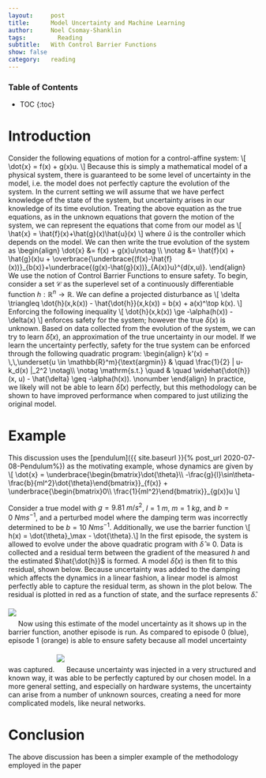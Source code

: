 ```yaml
---
layout:     post
title:      Model Uncertainty and Machine Learning
author:     Noel Csomay-Shanklin
tags: 		  Reading 
subtitle:  	With Control Barrier Functions
show: false
category:   reading
---
```


### Table of Contents
* TOC
{:toc}

# Introduction
Consider the following equations of motion for a control-affine system:
\\[
\dot{x} = f(x) + g(x)u.
\\]
Because this is simply a mathematical model of a physical system, there is guaranteed to be some level of uncertainty in the model, i.e. the model does not perfectly capture the evolution of the system. 
In the current setting we will assume that we have perfect knowledge of the state of the system, but uncertainty arises in our knowledge of its time evolution. Treating the above equation as the true equations, as in the unknown equations that govern the motion of the system, we can represent the equations that come from our model as 
\\[
\hat{x} = \hat{f}(x)+\hat{g}(x)\hat{u}(x)
\\]
where $\hat{u}$ is the controller which depends on the model. We can then write the true evolution of the system as 
\\begin{align}
 \dot{x} &= f(x) + g(x)u\notag \\\\ \notag
 &= \hat{f}(x) + \hat{g}(x)u + \overbrace{\underbrace{(f(x)-\hat{f}(x))}\_{b(x)}+\underbrace{(g(x)-\hat{g}(x))}\_{A(x)}u}^{d(x,u)}.
\\end{align}
We use the notion of Control Barrier Functions to ensure safety. To begin, consider a set $\mathcal{C}$ as the superlevel set of a continuously differentiable function $h:\mathbb{R}^n\to \mathbb{R}$. We can define a projected disturbance as 
\\[
\delta \triangleq \dot{h}(x,k(x)) - \hat{\dot{h}}(x,k(x)) = b(x) + a(x)^\top k(x).
\\]
Enforcing the following inequality
\\[
\dot{h}(x,k(x)) \ge -\alpha(h(x)) - \delta(x)
\\]
enforces safety for the system; however the true $\delta(x)$ is unknown. Based on data collected from the evolution of the system, we can try to learn $\hat{\delta}(x)$, an approximation of the true uncertainty in our model. If we learn the uncertainty perfectly, safety for the true system can be enforced through the following quadratic program:
\\begin{align}
    k'(x) =  \\,\\,\underset{u \in \mathbb{R}^m}{\text{argmin}}  &  \quad \frac{1}{2} \| u-k_d(x) \|_2^2  \notag\\\\ \notag
    \mathrm{s.t.} \quad & \quad \widehat{\dot{h}}(x, u) - \hat{\delta}
    \geq -\alpha(h(x)). \nonumber
\\end{align}
In practice, we likely will not be able to learn $\hat{\delta}(x)$ perfectly, but this methodology can be shown to have improved performance when compared to just utilizing the original model.
# Example
This discussion uses the [pendulum]({{ site.baseurl }}{% post_url 2020-07-08-Pendulum%}) as the motivating example, whose dynamics are given by
\\[
\dot{x} = \underbrace{\begin{bmatrix}\dot{\theta}\\\\ -\frac{g}{l}\sin\theta-\frac{b}{ml^2}\dot{\theta}\end{bmatrix}}_{f(x)} +  \underbrace{\begin{bmatrix}0\\\\ \frac{1}{ml^2}\end{bmatrix}}\_{g(x)}u
\\]

Consider a true model with $g=9.81\ m/s^2$, $l=1\ m$, $m=1\ kg$, and $b=0\ Nms^{-1}$, and a perturbed model where the damping term was incorrectly determined to be $b=10\ Nms^{-1}$. Additionally, we use the barrier function 
\\[ h(x) = \dot{\theta}_\max - \dot{\theta}.\\]
In the first episode, the system is allowed to evolve under the above quadratic program with  $\hat{\delta}\equiv 0$. Data is collected and a residual term between the gradient of the measured $h$ and the estimated $\hat{\dot{h}}$ is formed. A model $\hat{\delta}(x)$ is then fit to this residual, shown below. Because uncertainty was added to the damping which affects the dynamics in a linear fashion, a linear model is almost perfectly able to capture the residual term, as shown in the plot below. The residual is plotted in red as a function of state, and the surface represents $\hat{\delta}$.
<img class="center"  style="margin-top:20px;margin-bottom:20px" src="https://noelc-s.github.io/website/img/ResidualFit.svg?sanitize=true">
Now using this estimate of the model uncertainty as it shows up in the barrier function, another episode is run. As compared to episode 0 (blue), episode 1 (orange) is able to ensure safety because all model uncertainty was captured.
<img class="center"  style="margin-top:20px;margin-bottom:20px" src="https://noelc-s.github.io/website/img/ResidualFit2.svg?sanitize=true">
Because uncertainty was injected in a very structured and known way, it was able to be perfectly captured by our chosen model. In a more general setting, and especially on hardware systems, the uncertainty can arise from a number of unknown sources, creating a need for more complicated models, like neural networks.
# Conclusion
The above discussion has been a simpler example of the methodology employed in the paper
